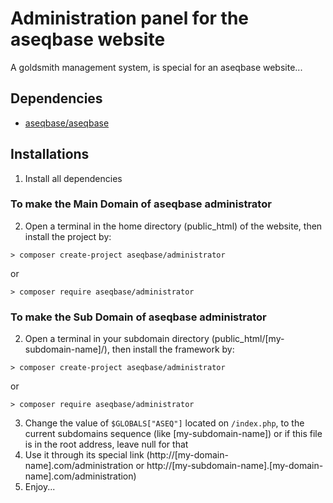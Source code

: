 # Administration panel for the aseqbase website
A goldsmith management system, is special for an aseqbase website...
## Dependencies
* <a href="http://github.com//aseqbase/aseqbase">aseqbase/aseqbase</a>
## Installations
1. Install all dependencies
  ### To make the Main Domain of aseqbase administrator
  2. Open a terminal in the home directory (public_html) of the website, then install the project by:
	
 	> composer create-project aseqbase/administrator
  or
	
 	> composer require aseqbase/administrator
  ### To make the Sub Domain of aseqbase administrator
  2. Open a terminal in your subdomain directory (public_html/[my-subdomain-name]/), then install the framework by:
	
 	> composer create-project aseqbase/administrator
  or
	
 	> composer require aseqbase/administrator
3. Change the value of `$GLOBALS["ASEQ"]` located on `/index.php`, to the current subdomains sequence (like [my-subdomain-name]) or if this file is in the root address, leave null for that
4. Use it through its special link (http://[my-domain-name].com/administration or http://[my-subdomain-name].[my-domain-name].com/administration)
5. Enjoy...
